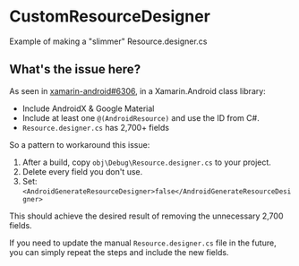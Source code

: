 # CustomResourceDesigner

Example of making a "slimmer" Resource.designer.cs

## What's the issue here?

As seen in [xamarin-android#6306](https://github.com/xamarin/xamarin-android/pull/6306),
in a Xamarin.Android class library:

* Include AndroidX & Google Material
* Include at least one `@(AndroidResource)` and use the ID from C#.
* `Resource.designer.cs` has 2,700+ fields

So a pattern to workaround this issue:

1. After a build, copy `obj\Debug\Resource.designer.cs` to your project.
1. Delete every field you don't use.
1. Set: `<AndroidGenerateResourceDesigner>false</AndroidGenerateResourceDesigner>`

This should achieve the desired result of removing the unnecessary 2,700 fields.

If you need to update the manual `Resource.designer.cs` file in the
future, you can simply repeat the steps and include the new fields.